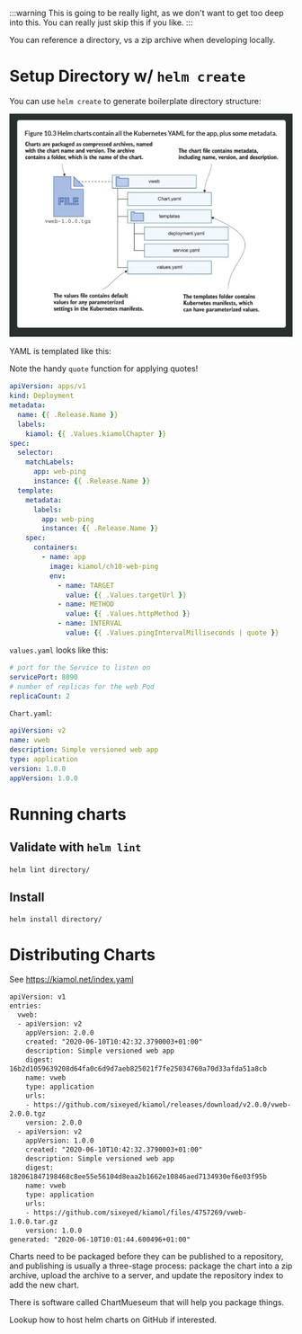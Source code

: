 
:::warning
This is going to be really light, as we don't want to get too deep into this.  You can really just skip this if you like. 
:::

You can reference a directory, vs a zip archive when developing locally. 

# Setup Directory w/ `helm create`

You can use `helm create` to generate boilerplate directory structure:

![](20221213105720.png)

YAML is templated like this: 

Note the handy `quote` function for applying quotes!

```yaml
apiVersion: apps/v1
kind: Deployment
metadata:
  name: {{ .Release.Name }}
  labels:
    kiamol: {{ .Values.kiamolChapter }}
spec:
  selector:
    matchLabels:
      app: web-ping
      instance: {{ .Release.Name }}
  template:
    metadata:
      labels:
        app: web-ping
        instance: {{ .Release.Name }}
    spec:
      containers:
        - name: app
          image: kiamol/ch10-web-ping
          env:
            - name: TARGET
              value: {{ .Values.targetUrl }}
            - name: METHOD
              value: {{ .Values.httpMethod }}
            - name: INTERVAL
              value: {{ .Values.pingIntervalMilliseconds | quote }}
```

`values.yaml` looks like this:

```yaml
# port for the Service to listen on
servicePort: 8090
# number of replicas for the web Pod
replicaCount: 2
```

`Chart.yaml`:

```yaml
apiVersion: v2
name: vweb
description: Simple versioned web app
type: application
version: 1.0.0
appVersion: 1.0.0

```


# Running charts

## Validate with `helm lint`

`helm lint directory/`

## Install

```
helm install directory/
```

# Distributing Charts

See https://kiamol.net/index.yaml

```
apiVersion: v1
entries:
  vweb:
  - apiVersion: v2
    appVersion: 2.0.0
    created: "2020-06-10T10:42:32.3790003+01:00"
    description: Simple versioned web app
    digest: 16b2d1059639208d64fa0c6d9d7aeb825021f7fe25034760a70d33afda51a8cb
    name: vweb
    type: application
    urls:
    - https://github.com/sixeyed/kiamol/releases/download/v2.0.0/vweb-2.0.0.tgz
    version: 2.0.0
  - apiVersion: v2
    appVersion: 1.0.0
    created: "2020-06-10T10:42:32.3790003+01:00"
    description: Simple versioned web app
    digest: 182061847198468c8ee55e56104d8eaa2b1662e10846aed7134930ef6e03f95b
    name: vweb
    type: application
    urls:
    - https://github.com/sixeyed/kiamol/files/4757269/vweb-1.0.0.tar.gz
    version: 1.0.0
generated: "2020-06-10T10:01:44.600496+01:00"
```

Charts need to be packaged before they can be published to a repository, and publishing is usually a three-stage process: package the chart into a zip archive, upload the archive to a server, and update the repository index to add the new chart.

There is software called ChartMueseum that will help you package things.  

Lookup how to host helm charts on GitHub if interested.